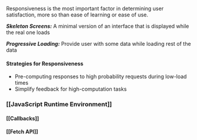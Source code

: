 Responsiveness is the most important factor in determining user satisfaction, more so than ease of learning or ease of use.

***Skeleton Screens:*** A minimal version of an interface that is displayed while the real one loads 

***Progressive Loading:*** Provide user with some data while loading rest of the data 

#### Strategies for Responsiveness 
- Pre-computing responses to high probability requests during low-load times 
- Simplify feedback for high-computation tasks 

### [[JavaScript Runtime Environment]]
#### [[Callbacks]]

#### [[Fetch API]]